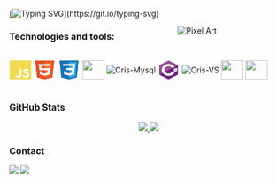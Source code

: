 [![Typing SVG](https://readme-typing-svg.demolab.com?font=Fira+Code&weight=500&duration=4997&pause=1000&color=9F947A&center=FALSO&vCenter=FALSO&repeat=verdadero&random=FALSO&width=435&lines=Hello%2C+I'm+Alejandro!;Welcome+to+my+Github+profile!)](https://git.io/typing-svg)

<img src="https://i.redd.it/1d11s820dgm91.gif" alt="Pixel Art" align="right" width="200">

### Technologies and tools:

<div style="display: inline_block"><br>
  <img align="center" alt="Cris-Js" height="35" width="40" src="https://raw.githubusercontent.com/devicons/devicon/master/icons/javascript/javascript-plain.svg">
  <img align="center" alt="Cris-HTML" height="35" width="40" src="https://raw.githubusercontent.com/devicons/devicon/master/icons/html5/html5-original.svg">
  <img align="center" alt="Cris-CSS" height="35" width="40" src="https://raw.githubusercontent.com/devicons/devicon/master/icons/css3/css3-original.svg">
  <img align="center" alt="" height="35" width="40" src="https://cdn.jsdelivr.net/gh/devicons/devicon@latest/icons/vuejs/vuejs-original.svg" />
  <img align="center" alt= "Cris-Mysql" height="60" width="40" src="https://cdn.jsdelivr.net/gh/devicons/devicon/icons/mysql/mysql-original-wordmark.svg">       
  <img align="center" alt="Cris-Csharp" height="35" width="40" src="https://raw.githubusercontent.com/devicons/devicon/master/icons/csharp/csharp-original.svg">
  <img align="center" alt="Cris-VS" height="35" width="40" src="https://cdn.jsdelivr.net/gh/devicons/devicon/icons/vscode/vscode-original.svg">
  <img align="center" alt="" height="35" width="40" src="https://cdn.jsdelivr.net/gh/devicons/devicon@latest/icons/java/java-original.svg">
  <img align="center" alt="" height="35" width="40" src="https://cdn.jsdelivr.net/gh/devicons/devicon@latest/icons/python/python-original.svg" />

</div><br>

### GitHub Stats

<div align="center" style="display: flex; justify-content: center;">
  <a href="https://github.com/anacristinaneves">
    <img height="195px" src="https://github-readme-stats.vercel.app/api?username=AlejandroRolon&show_icons=true&theme=one_dark_pro&include_all_commits=true&count_private=true"/>
    <img height="195px" src="https://github-readme-stats.vercel.app/api/top-langs/?username=AlejandroRolon&layout=compact&langs_count=7&theme=one_dark_pro"/>
  </a>
</div>
    
### Contact

<div> 
  <a href="https://www.linkedin.com/in/alejandro-rolon-bedoya/" target="_blank"><img src="https://img.shields.io/badge/-LinkedIn-%230077B5?style=for-the-badge&logo=linkedin&logoColor=white" target="_blank"></a> 
  <a href="mailto:alejandro.rolon.bedoya@gmail.com"><img src="https://img.shields.io/badge/-Gmail-%23333?style=for-the-badge&logo=gmail&logoColor=white" target="_blank"></a>
</div>
